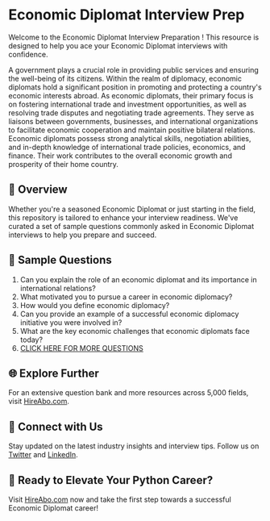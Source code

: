 # Economic Diplomat Interview Prep

Welcome to the Economic Diplomat Interview Preparation ! This resource is designed to help you ace your Economic Diplomat interviews with confidence.

A government plays a crucial role in providing public services and ensuring the well-being of its citizens. Within the realm of diplomacy, economic diplomats hold a significant position in promoting and protecting a country's economic interests abroad. As economic diplomats, their primary focus is on fostering international trade and investment opportunities, as well as resolving trade disputes and negotiating trade agreements. They serve as liaisons between governments, businesses, and international organizations to facilitate economic cooperation and maintain positive bilateral relations. Economic diplomats possess strong analytical skills, negotiation abilities, and in-depth knowledge of international trade policies, economics, and finance. Their work contributes to the overall economic growth and prosperity of their home country.

## 🚀 Overview

Whether you're a seasoned Economic Diplomat or just starting in the field, this repository is tailored to enhance your interview readiness. We've curated a set of sample questions commonly asked in Economic Diplomat interviews to help you prepare and succeed.

## 📝 Sample Questions

1. Can you explain the role of an economic diplomat and its importance in international relations?
2. What motivated you to pursue a career in economic diplomacy?
3. How would you define economic diplomacy?
4. Can you provide an example of a successful economic diplomacy initiative you were involved in?
5. What are the key economic challenges that economic diplomats face today?
6. [CLICK HERE FOR MORE QUESTIONS](https://hireabo.com/job/17_1_18/Economic%20Diplomat)

## 🌐 Explore Further

For an extensive question bank and more resources across 5,000 fields, visit [HireAbo.com](https://www.hireabo.com).

## 📱 Connect with Us

Stay updated on the latest industry insights and interview tips. Follow us on [Twitter](https://twitter.com/hireabo) and [LinkedIn](https://www.linkedin.com/in/hire-abo-3609972a8/).

## 🚀 Ready to Elevate Your Python Career?

Visit [HireAbo.com](https://www.hireabo.com) now and take the first step towards a successful Economic Diplomat career!